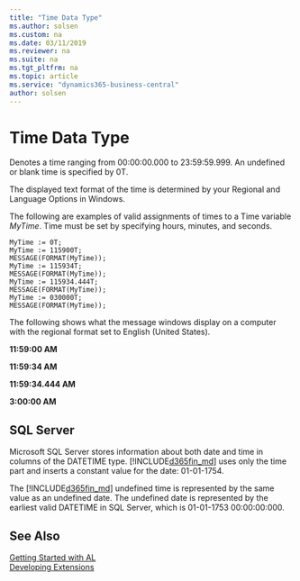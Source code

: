 ```yaml
---
title: "Time Data Type"
ms.author: solsen
ms.custom: na
ms.date: 03/11/2019
ms.reviewer: na
ms.suite: na
ms.tgt_pltfrm: na
ms.topic: article
ms.service: "dynamics365-business-central"
author: solsen
---
```

[//]: # (START>DO_NOT_EDIT)
[//]: # (IMPORTANT:Do not edit any of the content between here and the END>DO_NOT_EDIT.)
[//]: # (Any modifications should be made in the .xml files in the ModernDev repo.)
# Time Data Type
Denotes a time ranging from 00:00:00.000 to 23:59:59.999. An undefined or blank time is specified by 0T.




[//]: # (IMPORTANT: END>DO_NOT_EDIT)

The displayed text format of the time is determined by your Regional and Language Options in Windows.  
  
The following are examples of valid assignments of times to a Time variable *MyTime*. Time must be set by specifying hours, minutes, and seconds. 
  
```  
MyTime := 0T;  
MyTime := 115900T;  
MESSAGE(FORMAT(MyTime));  
MyTime := 115934T;  
MESSAGE(FORMAT(MyTime));  
MyTime := 115934.444T;  
MESSAGE(FORMAT(MyTime));  
MyTime := 030000T;  
MESSAGE(FORMAT(MyTime));  
```  
  
The following shows what the message windows display on a computer with the regional format set to English (United States).  
  
**11:59:00 AM**
  
**11:59:34 AM**
  
**11:59:34.444 AM**
  
**3:00:00 AM**

## SQL Server

Microsoft SQL Server stores information about both date and time in columns of the DATETIME type. [!INCLUDE[d365fin_md](../../includes/d365fin_md.md)] uses only the time part and inserts a constant value for the date: 01-01-1754.  
  
The [!INCLUDE[d365fin_md](../../includes/d365fin_md.md)] undefined time is represented by the same value as an undefined date. The undefined date is represented by the earliest valid DATETIME in SQL Server, which is 01-01-1753 00:00:00:000.  
  
## See Also

[Getting Started with AL](../../devenv-get-started.md)  
[Developing Extensions](../../devenv-dev-overview.md)  